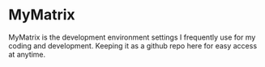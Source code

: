 # MyMatrix
MyMatrix is the development environment settings I frequently use for my coding and development. Keeping it as a github repo here for easy access at anytime.
